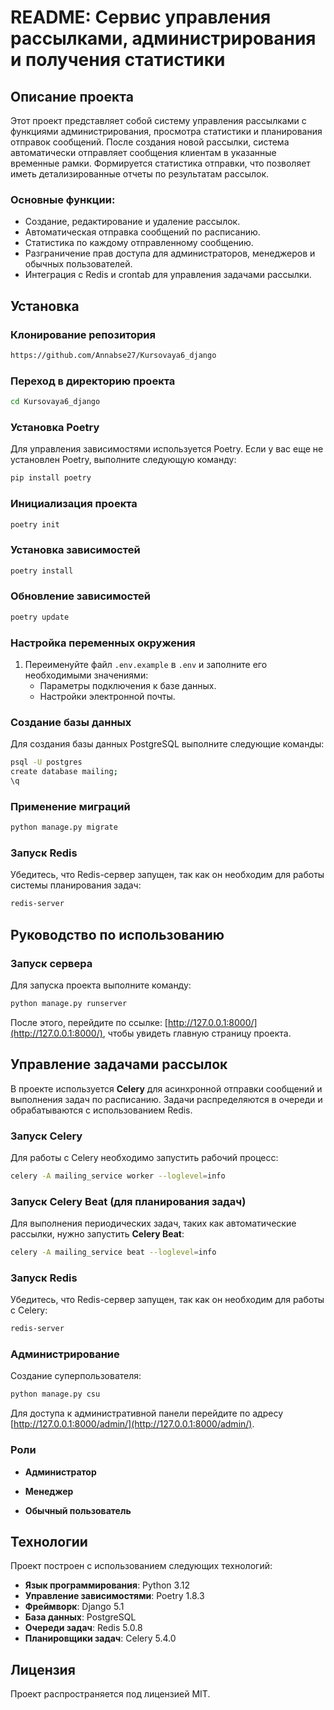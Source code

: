 # README: Сервис управления рассылками, администрирования и получения статистики

## Описание проекта

Этот проект представляет собой систему управления рассылками с функциями администрирования, просмотра статистики и планирования отправок сообщений. После создания новой рассылки, система автоматически отправляет сообщения клиентам в указанные временные рамки. Формируется статистика отправки, что позволяет иметь детализированные отчеты по результатам рассылок.

### Основные функции:
- Создание, редактирование и удаление рассылок.
- Автоматическая отправка сообщений по расписанию.
- Статистика по каждому отправленному сообщению.
- Разграничение прав доступа для администраторов, менеджеров и обычных пользователей.
- Интеграция с Redis и crontab для управления задачами рассылки.

## Установка

### Клонирование репозитория

```bash
https://github.com/Annabse27/Kursovaya6_django
```

### Переход в директорию проекта

```bash
cd Kursovaya6_django
```

### Установка Poetry

Для управления зависимостями используется Poetry. Если у вас еще не установлен Poetry, выполните следующую команду:

```bash
pip install poetry
```

### Инициализация проекта

```bash
poetry init
```

### Установка зависимостей

```bash
poetry install
```

### Обновление зависимостей

```bash
poetry update
```

### Настройка переменных окружения

1. Переименуйте файл `.env.example` в `.env` и заполните его необходимыми значениями:
   - Параметры подключения к базе данных.
   - Настройки электронной почты.

### Создание базы данных

Для создания базы данных PostgreSQL выполните следующие команды:

```bash
psql -U postgres
create database mailing;
\q
```

### Применение миграций

```bash
python manage.py migrate
```


### Запуск Redis

Убедитесь, что Redis-сервер запущен, так как он необходим для работы системы планирования задач:

```bash
redis-server
```

## Руководство по использованию

### Запуск сервера

Для запуска проекта выполните команду:

```bash
python manage.py runserver
```

После этого, перейдите по ссылке: [http://127.0.0.1:8000/](http://127.0.0.1:8000/), чтобы увидеть главную страницу проекта.

## Управление задачами рассылок

В проекте используется **Celery** для асинхронной отправки сообщений и выполнения задач по расписанию. Задачи распределяются в очереди и обрабатываются с использованием Redis.

### Запуск Celery

Для работы с Celery необходимо запустить рабочий процесс:

```bash
celery -A mailing_service worker --loglevel=info
```

### Запуск Celery Beat (для планирования задач)

Для выполнения периодических задач, таких как автоматические рассылки, нужно запустить **Celery Beat**:

```bash
celery -A mailing_service beat --loglevel=info
```

### Запуск Redis

Убедитесь, что Redis-сервер запущен, так как он необходим для работы с Celery:

```bash
redis-server
```

### Администрирование

Создание суперпользователя:

```bash
python manage.py csu
```

Для доступа к административной панели перейдите по адресу [http://127.0.0.1:8000/admin/](http://127.0.0.1:8000/admin/).

### Роли

- **Администратор**  

- **Менеджер**  
 
- **Обычный пользователь**

## Технологии

Проект построен с использованием следующих технологий:

- **Язык программирования**: Python 3.12
- **Управление зависимостями**: Poetry 1.8.3
- **Фреймворк**: Django 5.1
- **База данных**: PostgreSQL
- **Очереди задач**: Redis 5.0.8
- **Планировщики задач**: Celery 5.4.0


## Лицензия

Проект распространяется под лицензией MIT.
